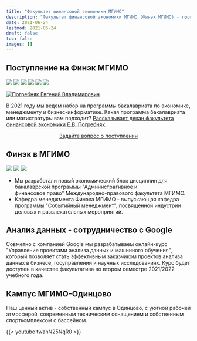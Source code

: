 ```yaml
---
title: "Факультет финансовой экономики МГИМО"
description: "Факультет финансовой экономики МГИМО (Финэк МГИМО) - программы бакалавриата и магистратуры по экономике, менеджменту и бизнес-информатике на собственном кампусе в Одинцово."
date: 2021-06-24
lastmod: 2021-06-24
draft: false
toc: false
images: []
---
```


## Поступление на Финэк МГИМО

[econ]: /finec-mgimo-v2/program/undergrad/economics
[management]: /finec-mgimo-v2/program/undergrad/management
[itmb]: /finec-mgimo-v2/program/undergrad/itmb
[ai]: https://ai.mgimo.ru
[ved]: /finec-mgimo-v2/program/graduate/firm-economics-ved
[it]: /finec-mgimo-v2/program/graduate/it-economics-and-data-management
[event]: https://event.mgimo.ru/
[emba]: /finec-mgimo-v2/program/executive/emba

[![](<https://img.shields.io/badge/Экономика_(ФЭТ)-blue>)][econ]
[![](<https://img.shields.io/badge/Менеджмент_(ФМ)-blue>)][management]
[![](<https://img.shields.io/badge/Бизнес--информатика_(ИТМБ)-blue>)][itmb]
[![](https://img.shields.io/badge/Экономика_фирмы_и_ВЭД-brightgreen)][ved]
[![](https://img.shields.io/badge/Искуственный_интеллект-brightgreen)][ai]
[![](https://img.shields.io/badge/Экономика_ИТ_и_управление_данными-brightgreen)][it]

<a href="https://mgimo.ru/people/pogrebnyak/" class="float-left mr-3 pt-2">
<img
    src="https://mgimo.ru/upload/iblock/341/pogrebnyak.jpg"
    alt="Погребняк Евгений Владимирович"
    title="Погребняк Евгений Владимирович"
    class="rounded-photo"
/>
</a>

В 2021 году мы ведем набор на программы бакалавриата по экономике, менеджменту
и бизнес-информатике. Какая программа бакалавриата или магистратуры вам подходит?
[Рассказывает декан факультета финансовой экономики Е.В. Погребняк.](about/interview)

<div align="center">
<a class="btn btn-primary btn-lg px-4 mb-2"  href="https://forms.gle/tRBb3VAGNyV53uAv5" role="button">Задайте вопрос о поступлении</a>
</div>

## Финэк в МГИМО

![](https://img.shields.io/badge/Административное_и_финансовое_право-blue)
[![](https://img.shields.io/badge/Событийный_менеджмент-brightgreen)][event]
[![](https://img.shields.io/badge/Executive_MBA-violet)][emba]

- Мы разработали новый экономический блок дисциплин для бакалаврской программы "Административное и  
  финансовое право" Международно-правового факультета МГИМО.
- Кафедра менеджмента Финэка МГИМО - выпускающая кафедра программы "Событийный менеджмент",
  посвященной индустрии деловых и развлекательных мероприятий.

<!---

Декан Финэка Е.В. Погребняк - научный рукводитель программы Executive MBA
"Трансформация бизнеса и финансовые технологии" Школы бизнеса и международных компетенций МГИМО.

-->

## Анализ данных - сотрудничество с Google

Совметно с компанией Google мы разрабатываем онлайн-курс "Управление проектами
анализа данных и машинного обучения", который позволяет стать
эффективным заказчиком проектов анализа данных в бизнесе, госуправлении и
научных исследованиях. Курс будет доступен в качестве факультатива
во втором семестре 2021/2022 учебного года.

<!--
## Разработка ИТ - группа компаний РБК
-->

<!--
## Новое в блоге

> [Мы начали блог](/blog/)
-->

## Кампус МГИМО-Одинцово

Наш ценный актив - собственный кампус в Одинцово, с уютной рабочей
атмосферой, современным техническим оснащением и собственным спорткомплексом
с бассейном.

{{< youtube twanN25NqR0 >}}
